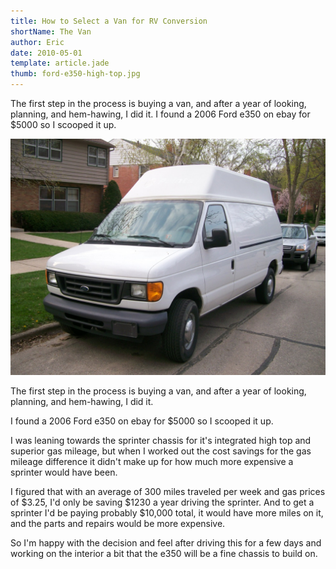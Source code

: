 ```yaml
---
title: How to Select a Van for RV Conversion
shortName: The Van
author: Eric
date: 2010-05-01 
template: article.jade
thumb: ford-e350-high-top.jpg
---
```


The first step in the process is buying a van, and after a year of looking, planning, and hem-hawing, I did it. I found a 2006 Ford e350 on ebay for $5000 so I scooped it up.

<span class="more"></span>

![My Van](ford-e350-high-top.jpg)

The first step in the process is buying a van, and after a year of looking, planning, and hem-hawing, I did it.

I found a 2006 Ford e350 on ebay for $5000 so I scooped it up.

I was leaning towards the sprinter chassis for it's integrated high top and superior gas mileage, but when I worked out the cost savings for the gas mileage difference it didn't make up for how much more expensive a sprinter would have been.

I figured that with an average of 300 miles traveled per week and gas prices of $3.25, I'd only be saving $1230 a year driving the sprinter. And to get a sprinter I'd be paying probably $10,000 total, it would have more miles on it, and the parts and repairs would be more expensive.

So I'm happy with the decision and feel after driving this for a few days and working on the interior a bit that the e350 will be a fine chassis to build on.